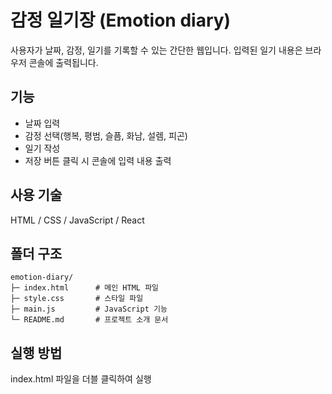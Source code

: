 # 감정 일기장 (Emotion diary)
사용자가 날짜, 감정, 일기를 기록할 수 있는 간단한 웹입니다. 입력된 일기 내용은 브라우저 콘솔에 출력됩니다. 

## 기능
- 날짜 입력
- 감정 선택(행복, 평범, 슬픔, 화남, 설렘, 피곤)
- 일기 작성
- 저장 버튼 클릭 시 콘솔에 입력 내용 출력
  
## 사용 기술
HTML / CSS / JavaScript / React

## 폴더 구조
```
emotion-diary/
├─ index.html      # 메인 HTML 파일
├─ style.css       # 스타일 파일
├─ main.js         # JavaScript 기능
└─ README.md       # 프로젝트 소개 문서
```

## 실행 방법
index.html 파일을 더블 클릭하여 실행
